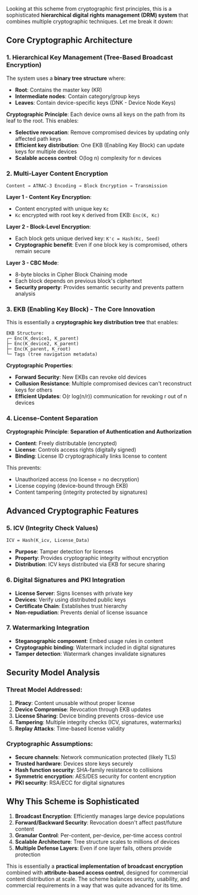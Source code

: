 Looking at this scheme from cryptographic first principles, this is a sophisticated **hierarchical digital rights management (DRM) system** that combines multiple cryptographic techniques. Let me break it down:

## Core Cryptographic Architecture

### 1. **Hierarchical Key Management (Tree-Based Broadcast Encryption)**

The system uses a **binary tree structure** where:
- **Root**: Contains the master key (KR)
- **Intermediate nodes**: Contain category/group keys
- **Leaves**: Contain device-specific keys (DNK - Device Node Keys)

**Cryptographic Principle**: Each device owns all keys on the path from its leaf to the root. This enables:
- **Selective revocation**: Remove compromised devices by updating only affected path keys
- **Efficient key distribution**: One EKB (Enabling Key Block) can update keys for multiple devices
- **Scalable access control**: O(log n) complexity for n devices

### 2. **Multi-Layer Content Encryption**

```
Content → ATRAC-3 Encoding → Block Encryption → Transmission
```

**Layer 1 - Content Key Encryption**:
- Content encrypted with unique key `Kc`
- `Kc` encrypted with root key `K` derived from EKB: `Enc(K, Kc)`

**Layer 2 - Block-Level Encryption**:
- Each block gets unique derived key: `K'c = Hash(Kc, Seed)`
- **Cryptographic benefit**: Even if one block key is compromised, others remain secure

**Layer 3 - CBC Mode**:
- 8-byte blocks in Cipher Block Chaining mode
- Each block depends on previous block's ciphertext
- **Security property**: Provides semantic security and prevents pattern analysis

### 3. **EKB (Enabling Key Block) - The Core Innovation**

This is essentially a **cryptographic key distribution tree** that enables:

```
EKB Structure:
┌─ Enc(K_device1, K_parent)
├─ Enc(K_device2, K_parent)
├─ Enc(K_parent, K_root)
└─ Tags (tree navigation metadata)
```

**Cryptographic Properties**:
- **Forward Security**: New EKBs can revoke old devices
- **Collusion Resistance**: Multiple compromised devices can't reconstruct keys for others
- **Efficient Updates**: O(r log(n/r)) communication for revoking r out of n devices

### 4. **License-Content Separation**

**Cryptographic Principle**: **Separation of Authentication and Authorization**
- **Content**: Freely distributable (encrypted)
- **License**: Controls access rights (digitally signed)
- **Binding**: License ID cryptographically links license to content

This prevents:
- Unauthorized access (no license = no decryption)
- License copying (device-bound through EKB)
- Content tampering (integrity protected by signatures)

## Advanced Cryptographic Features

### 5. **ICV (Integrity Check Values)**
```
ICV = Hash(K_icv, License_Data)
```
- **Purpose**: Tamper detection for licenses
- **Property**: Provides cryptographic integrity without encryption
- **Distribution**: ICV keys distributed via EKB for secure sharing

### 6. **Digital Signatures and PKI Integration**
- **License Server**: Signs licenses with private key
- **Devices**: Verify using distributed public keys
- **Certificate Chain**: Establishes trust hierarchy
- **Non-repudiation**: Prevents denial of license issuance

### 7. **Watermarking Integration**
- **Steganographic component**: Embed usage rules in content
- **Cryptographic binding**: Watermark included in digital signatures
- **Tamper detection**: Watermark changes invalidate signatures

## Security Model Analysis

### **Threat Model Addressed**:
1. **Piracy**: Content unusable without proper license
2. **Device Compromise**: Revocation through EKB updates
3. **License Sharing**: Device binding prevents cross-device use
4. **Tampering**: Multiple integrity checks (ICV, signatures, watermarks)
5. **Replay Attacks**: Time-based license validity

### **Cryptographic Assumptions**:
- **Secure channels**: Network communication protected (likely TLS)
- **Trusted hardware**: Devices store keys securely
- **Hash function security**: SHA-family resistance to collisions
- **Symmetric encryption**: AES/DES security for content encryption
- **PKI security**: RSA/ECC for digital signatures

## Why This Scheme is Sophisticated

1. **Broadcast Encryption**: Efficiently manages large device populations
2. **Forward/Backward Security**: Revocation doesn't affect past/future content
3. **Granular Control**: Per-content, per-device, per-time access control
4. **Scalable Architecture**: Tree structure scales to millions of devices
5. **Multiple Defense Layers**: Even if one layer fails, others provide protection

This is essentially a **practical implementation of broadcast encryption** combined with **attribute-based access control**, designed for commercial content distribution at scale. The scheme balances security, usability, and commercial requirements in a way that was quite advanced for its time.
